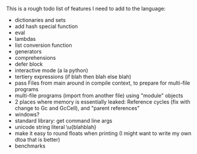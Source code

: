 
This is a rough todo list of features I need to add to the language:

* dictionaries and sets
* add hash special function
* eval
* lambdas
* list conversion function
* generators
* comprehensions
* defer block
* interactive mode (a la python)
* tertiery expressions (if blah then blah else blah)
* pass Files from main around in compile context, to prepare for multi-file programs
* multi-file programs (import from another file) using "module" objects
* 2 places where memory is essentially leaked: Reference cycles (fix with change to Gc and GcCell), and "parent references"
* windows?
* standard library: get command line args
* unicode string literal \u{blahblah}
* make it easy to round floats when printing (I might want to write my own dtoa that is better)
* benchmarks
